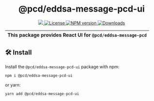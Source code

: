 <p align="center">
    <h1 align="center">
        @pcd/eddsa-message-pcd-ui
    </h1>
</p>

<p align="center">
    <a href="https://github.com/proofcarryingdata">
        <img src="https://img.shields.io/badge/project-PCD-blue.svg?style=flat-square">
    </a>
    <a href="https://github.com/proofcarryingdata/zupass/blob/main/packages/ui/eddsa-message-pcd-ui/LICENSE">
        <img alt="License" src="https://img.shields.io/badge/license-GPL--3.0-green.svg?style=flat-square">
    </a>
    <a href="https://www.npmjs.com/package/@pcd/eddsa-message-pcd-ui">
        <img alt="NPM version" src="https://img.shields.io/npm/v/@pcd/eddsa-message-pcd?style=flat-square" />
    </a>
    <a href="https://npmjs.org/package/@pcd/eddsa-message-pcd-ui">
        <img alt="Downloads" src="https://img.shields.io/npm/dm/@pcd/eddsa-message-pcd-ui.svg?style=flat-square" />
    </a>
</p>

| This package provides React UI for `@pcd/eddsa-message-pcd` |
| ----------------------------------------------------------- |

## 🛠 Install

Install the `@pcd/eddsa-message-pcd-ui` package with npm:

```bash
npm i @pcd/eddsa-message-pcd-ui
```

or yarn:

```bash
yarn add @pcd/eddsa-message-pcd-ui
```
